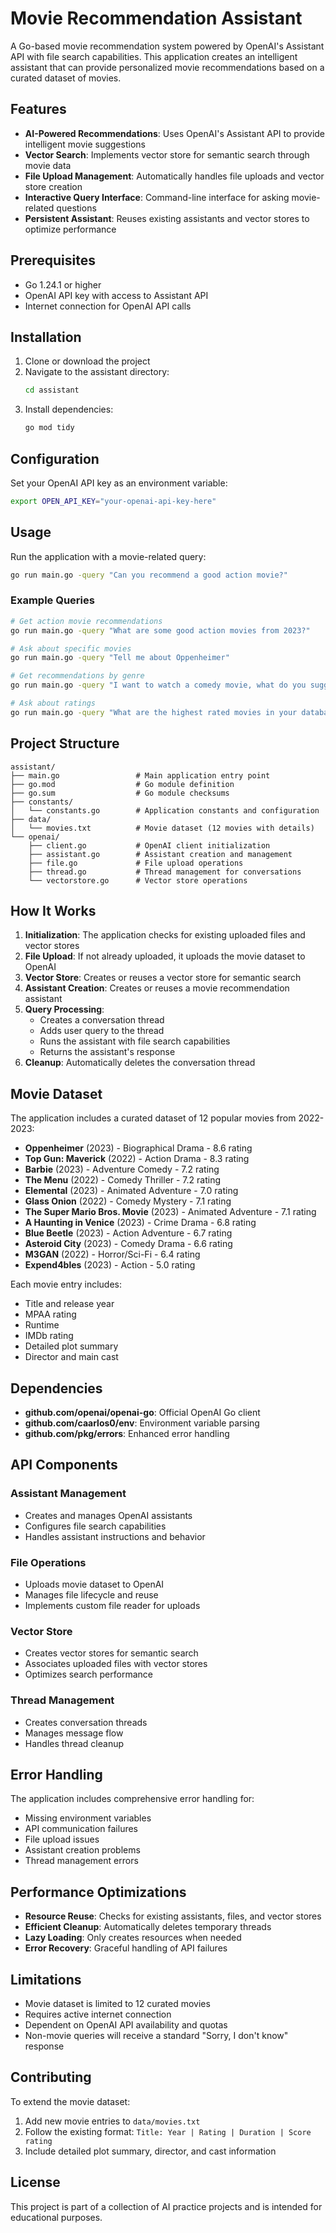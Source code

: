 # Movie Recommendation Assistant

A Go-based movie recommendation system powered by OpenAI's Assistant API with file search capabilities. This application creates an intelligent assistant that can provide personalized movie recommendations based on a curated dataset of movies.

## Features

- **AI-Powered Recommendations**: Uses OpenAI's Assistant API to provide intelligent movie suggestions
- **Vector Search**: Implements vector store for semantic search through movie data
- **File Upload Management**: Automatically handles file uploads and vector store creation
- **Interactive Query Interface**: Command-line interface for asking movie-related questions
- **Persistent Assistant**: Reuses existing assistants and vector stores to optimize performance

## Prerequisites

- Go 1.24.1 or higher
- OpenAI API key with access to Assistant API
- Internet connection for OpenAI API calls

## Installation

1. Clone or download the project
2. Navigate to the assistant directory:
   ```bash
   cd assistant
   ```
3. Install dependencies:
   ```bash
   go mod tidy
   ```

## Configuration

Set your OpenAI API key as an environment variable:

```bash
export OPEN_API_KEY="your-openai-api-key-here"
```

## Usage

Run the application with a movie-related query:

```bash
go run main.go -query "Can you recommend a good action movie?"
```

### Example Queries

```bash
# Get action movie recommendations
go run main.go -query "What are some good action movies from 2023?"

# Ask about specific movies
go run main.go -query "Tell me about Oppenheimer"

# Get recommendations by genre
go run main.go -query "I want to watch a comedy movie, what do you suggest?"

# Ask about ratings
go run main.go -query "What are the highest rated movies in your database?"
```

## Project Structure

```
assistant/
├── main.go                 # Main application entry point
├── go.mod                  # Go module definition
├── go.sum                  # Go module checksums
├── constants/
│   └── constants.go        # Application constants and configuration
├── data/
│   └── movies.txt          # Movie dataset (12 movies with details)
└── openai/
    ├── client.go           # OpenAI client initialization
    ├── assistant.go        # Assistant creation and management
    ├── file.go             # File upload operations
    ├── thread.go           # Thread management for conversations
    └── vectorstore.go      # Vector store operations
```

## How It Works

1. **Initialization**: The application checks for existing uploaded files and vector stores
2. **File Upload**: If not already uploaded, it uploads the movie dataset to OpenAI
3. **Vector Store**: Creates or reuses a vector store for semantic search
4. **Assistant Creation**: Creates or reuses a movie recommendation assistant
5. **Query Processing**: 
   - Creates a conversation thread
   - Adds user query to the thread
   - Runs the assistant with file search capabilities
   - Returns the assistant's response
6. **Cleanup**: Automatically deletes the conversation thread

## Movie Dataset

The application includes a curated dataset of 12 popular movies from 2022-2023:

- **Oppenheimer** (2023) - Biographical Drama - 8.6 rating
- **Top Gun: Maverick** (2022) - Action Drama - 8.3 rating
- **Barbie** (2023) - Adventure Comedy - 7.2 rating
- **The Menu** (2022) - Comedy Thriller - 7.2 rating
- **Elemental** (2023) - Animated Adventure - 7.0 rating
- **Glass Onion** (2022) - Comedy Mystery - 7.1 rating
- **The Super Mario Bros. Movie** (2023) - Animated Adventure - 7.1 rating
- **A Haunting in Venice** (2023) - Crime Drama - 6.8 rating
- **Blue Beetle** (2023) - Action Adventure - 6.7 rating
- **Asteroid City** (2023) - Comedy Drama - 6.6 rating
- **M3GAN** (2022) - Horror/Sci-Fi - 6.4 rating
- **Expend4bles** (2023) - Action - 5.0 rating

Each movie entry includes:
- Title and release year
- MPAA rating
- Runtime
- IMDb rating
- Detailed plot summary
- Director and main cast

## Dependencies

- **github.com/openai/openai-go**: Official OpenAI Go client
- **github.com/caarlos0/env**: Environment variable parsing
- **github.com/pkg/errors**: Enhanced error handling

## API Components

### Assistant Management
- Creates and manages OpenAI assistants
- Configures file search capabilities
- Handles assistant instructions and behavior

### File Operations
- Uploads movie dataset to OpenAI
- Manages file lifecycle and reuse
- Implements custom file reader for uploads

### Vector Store
- Creates vector stores for semantic search
- Associates uploaded files with vector stores
- Optimizes search performance

### Thread Management
- Creates conversation threads
- Manages message flow
- Handles thread cleanup

## Error Handling

The application includes comprehensive error handling for:
- Missing environment variables
- API communication failures
- File upload issues
- Assistant creation problems
- Thread management errors

## Performance Optimizations

- **Resource Reuse**: Checks for existing assistants, files, and vector stores
- **Efficient Cleanup**: Automatically deletes temporary threads
- **Lazy Loading**: Only creates resources when needed
- **Error Recovery**: Graceful handling of API failures

## Limitations

- Movie dataset is limited to 12 curated movies
- Requires active internet connection
- Dependent on OpenAI API availability and quotas
- Non-movie queries will receive a standard "Sorry, I don't know" response

## Contributing

To extend the movie dataset:
1. Add new movie entries to `data/movies.txt`
2. Follow the existing format: `Title: Year | Rating | Duration | Score rating`
3. Include detailed plot summary, director, and cast information

## License

This project is part of a collection of AI practice projects and is intended for educational purposes.
